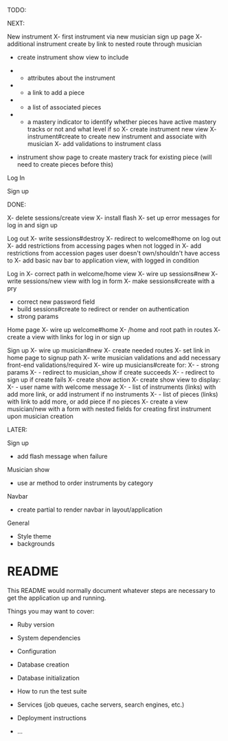 TODO:

NEXT:

New instrument
X- first instrument via new musician sign up page
X- additional instrument create by link to  nested route through musician
- create instrument show view to include
- - attributes about the instrument
- - a link to add a piece
- - a list of associated pieces
- - a mastery indicator to identify whether pieces have active mastery tracks or not and what level if so
X- create instrument new view
X- instrument#create to  create  new instrument and associate with musician
X- add validations  to instrument class

- instrument show page to create mastery track for existing piece (will  need to  create pieces  before this)


Log In


Sign up




DONE:

X- delete sessions/create view
X- install flash
X- set up error messages for log in and sign up

Log out
X- write sessions#destroy
X- redirect to welcome#home on log out
X- add restrictions from accessing pages when not logged in
X- add restrictions from accession pages user doesn't own/shouldn't have access to
X- add basic nav bar to  application view, with logged in condition

Log in
X- correct path in welcome/home view
X- wire up sessions#new
X- write sessions/new view with log in form
X- make sessions#create with a pry
- correct new password field
- build sessions#create to redirect  or render on authentication
- strong params

Home page
X- wire up welcome#home
X- /home and root path in routes
X- create a view with links for log in or sign up

Sign up
X- wire up musician#new
X- create needed routes
X- set link in home page  to signup path
X- write musician validations and add necessary front-end validations/required
X- wire up musicians#create for:
X- - strong params
X- - redirect to musician_show if create succeeds
X- - redirect to sign up if create fails
X- create show action
X- create show  view to display:
X- - user name with welcome message
X- - list of instruments (links) with add more link, or add instrument if no instruments
X- - list of pieces (links) with link to add more, or add piece if no pieces
X- create a view musician/new with a form with nested fields for creating first instrument upon musician creation

LATER:

Sign up
- add flash message when failure

Musician show
- use ar method to order instruments by category

Navbar
- create partial to render navbar in layout/application

General
- Style theme
- backgrounds

# README

This README would normally document whatever steps are necessary to get the
application up and running.

Things you may want to cover:

* Ruby version

* System dependencies

* Configuration

* Database creation

* Database initialization

* How to run the test suite

* Services (job queues, cache servers, search engines, etc.)

* Deployment instructions

* ...
